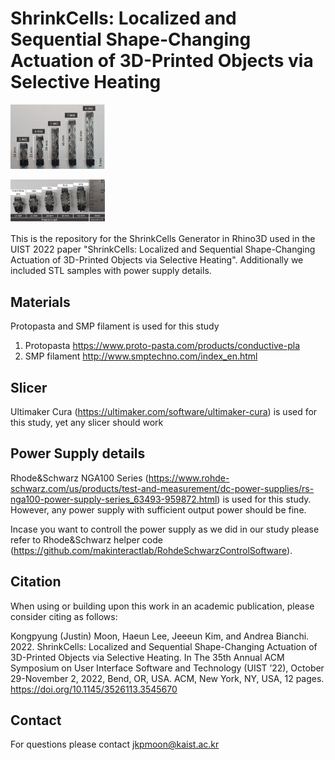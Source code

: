 # ShrinkCells: Localized and Sequential Shape-Changing Actuation of 3D-Printed Objects via Selective Heating


<p align="left">
<img src="images/shrinkcell_length.png" width="30%" />
</p>
<p align="left">
<img src="images/max_shrink.png" width="30%" />
</p>

This is the repository for the ShrinkCells Generator in Rhino3D used in the UIST 2022 paper "ShrinkCells: Localized and Sequential Shape-Changing Actuation of 3D-Printed Objects via Selective Heating". Additionally we included STL samples with power supply details. 


## Materials

Protopasta and SMP filament is used for this study
1) Protopasta https://www.proto-pasta.com/products/conductive-pla
2) SMP filament http://www.smptechno.com/index_en.html
   
## Slicer
Ultimaker Cura (https://ultimaker.com/software/ultimaker-cura) is used for this study, yet any slicer should work

## Power Supply details
Rhode&Schwarz NGA100 Series (https://www.rohde-schwarz.com/us/products/test-and-measurement/dc-power-supplies/rs-nga100-power-supply-series_63493-959872.html) is used for this study. However, any power supply with sufficient output power should be fine.

Incase you want to controll the power supply as we did in our study please refer to Rhode&Schwarz helper code (https://github.com/makinteractlab/RohdeSchwarzControlSoftware).


## Citation
When using or building upon this work in an academic publication, please consider citing as follows:

Kongpyung (Justin) Moon, Haeun Lee, Jeeeun Kim, and Andrea Bianchi. 2022. ShrinkCells: Localized and Sequential Shape-Changing Actuation of 3D-Printed Objects via Selective Heating. In The 35th Annual ACM Symposium on User Interface Software and Technology (UIST ’22), October 29-November 2, 2022, Bend, OR, USA. ACM, New York, NY, USA, 12 pages. https://doi.org/10.1145/3526113.3545670

## Contact
For questions please contact jkpmoon@kaist.ac.kr